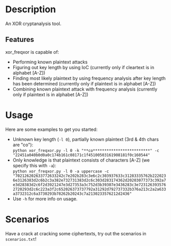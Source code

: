 # Description
An XOR cryptanalysis tool.

## Features
xor_freqxor is capable of:
- Performing known plaintext attacks
- Figuring out key length by using IoC (currently only if cleartext is in alphabet [A-Z])
- Finding most likely plaintext by using frequency analysis after key length has been determined (currently only if plaintext is in alphabet [A-Z])
- Combining known plaintext attack with frequency analysis (currently only if plaintext is in alphabet [A-Z])

# Usage
Here are some examples to get you started:
- Unknown key length (`-l 0`), partially known plaintext (3rd & 4th chars are "co"):\
`python xor_freqxor.py -l 0 -k "**co*************************" -c "22451a040b0d0a0c174b161c08171c1f45100503161908181f0c160544"`
- Only knowledge is that plaintext consists of characters [A-Z] (we specify this with `-a`):\
`python xor_freqxor.py -l 0 -a uppercase -c "702126202633772633242c7e202b283c3e6c2c303937633c31283335762b2220236e3126383d2c6b2c3a382e732731383d2c6c303d283174362d20203077373c392a7e3d28383d2c6f2d3921247e3d27353a3c752d3b39307e3436283c3e7231263935762720293d2c6c223a3f2c652026373737792a31292d792737332b376a213c2a2a633a3732312c6a3730293b78262b20243c7a2130233576212d2436"`
- Use `-h` for more info on usage.

# Scenarios
Have a crack at cracking some ciphertexts, try out the scenarios in `scenarios.txt`!
